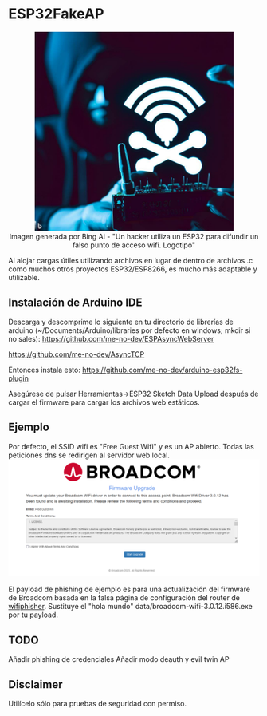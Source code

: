 # ESP32FakeAP
<p align="center">
<img width="399" alt="immagine" src="https://raw.githubusercontent.com/TheKevinWang/ESP32FakeAP/main/FakeAP/esp32_fakeap_bing3.jpg">
<br>
Imagen generada por Bing Ai - "Un hacker utiliza un ESP32 para difundir un falso punto de acceso wifi. Logotipo"</p>

Al alojar cargas útiles utilizando archivos en lugar de dentro de archivos .c como muchos otros proyectos ESP32/ESP8266, es mucho más adaptable y utilizable. 
## Instalación de Arduino IDE
Descarga y descomprime lo siguiente en tu directorio de librerías de arduino (~/Documents/Arduino/libraries por defecto en windows; mkdir si no sales):
https://github.com/me-no-dev/ESPAsyncWebServer

https://github.com/me-no-dev/AsyncTCP

Entonces instala esto:
https://github.com/me-no-dev/arduino-esp32fs-plugin

Asegúrese de pulsar Herramientas->ESP32 Sketch Data Upload después de cargar el firmware para cargar los archivos web estáticos.
## Ejemplo
Por defecto, el SSID wifi es "Free Guest Wifi" y es un AP abierto. Todas las peticiones dns se redirigen al servidor web local. 
![phishing example](https://github.com/TheKevinWang/ESP32FakeAP/raw/main/FakeAP/FakeAPExample.png)

El payload de phishing de ejemplo es para una actualización del firmware de Broadcom basada en la falsa página de configuración del router de [wifiphisher](https://github.com/wifiphisher/wifiphisher). Sustituye el "hola mundo" data/broadcom-wifi-3.0.12.i586.exe por tu payload.
## TODO
Añadir phishing de credenciales
Añadir modo deauth y evil twin AP
## Disclaimer

Utilícelo sólo para pruebas de seguridad con permiso. 

